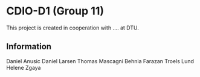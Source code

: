 # CDIO-D1 (Group 11)

This project is created in cooperation with .... at DTU.

## Information
Daniel Anusic
Daniel Larsen
Thomas Mascagni
Behnia Farazan
Troels Lund
Helene Zgaya
